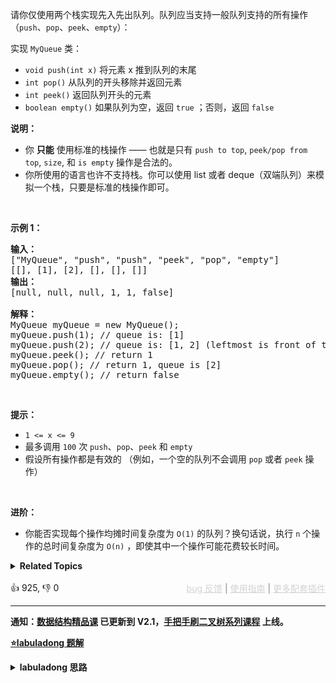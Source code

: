 <p>请你仅使用两个栈实现先入先出队列。队列应当支持一般队列支持的所有操作（<code>push</code>、<code>pop</code>、<code>peek</code>、<code>empty</code>）：</p>

<p>实现 <code>MyQueue</code> 类：</p>

<ul> 
 <li><code>void push(int x)</code> 将元素 x 推到队列的末尾</li> 
 <li><code>int pop()</code> 从队列的开头移除并返回元素</li> 
 <li><code>int peek()</code> 返回队列开头的元素</li> 
 <li><code>boolean empty()</code> 如果队列为空，返回 <code>true</code> ；否则，返回 <code>false</code></li> 
</ul>

<p><strong>说明：</strong></p>

<ul> 
 <li>你 <strong>只能</strong> 使用标准的栈操作 —— 也就是只有&nbsp;<code>push to top</code>,&nbsp;<code>peek/pop from top</code>,&nbsp;<code>size</code>, 和&nbsp;<code>is empty</code>&nbsp;操作是合法的。</li> 
 <li>你所使用的语言也许不支持栈。你可以使用 list 或者 deque（双端队列）来模拟一个栈，只要是标准的栈操作即可。</li> 
</ul>

<p>&nbsp;</p>

<p><strong>示例 1：</strong></p>

<pre>
<strong>输入：</strong>
["MyQueue", "push", "push", "peek", "pop", "empty"]
[[], [1], [2], [], [], []]
<strong>输出：</strong>
[null, null, null, 1, 1, false]

<strong>解释：</strong>
MyQueue myQueue = new MyQueue();
myQueue.push(1); // queue is: [1]
myQueue.push(2); // queue is: [1, 2] (leftmost is front of the queue)
myQueue.peek(); // return 1
myQueue.pop(); // return 1, queue is [2]
myQueue.empty(); // return false
</pre>

<ul> 
</ul>

<p>&nbsp;</p>

<p><strong>提示：</strong></p>

<ul> 
 <li><code>1 &lt;= x &lt;= 9</code></li> 
 <li>最多调用 <code>100</code> 次 <code>push</code>、<code>pop</code>、<code>peek</code> 和 <code>empty</code></li> 
 <li>假设所有操作都是有效的 （例如，一个空的队列不会调用 <code>pop</code> 或者 <code>peek</code> 操作）</li> 
</ul>

<p>&nbsp;</p>

<p><strong>进阶：</strong></p>

<ul> 
 <li>你能否实现每个操作均摊时间复杂度为 <code>O(1)</code> 的队列？换句话说，执行 <code>n</code> 个操作的总时间复杂度为 <code>O(n)</code> ，即使其中一个操作可能花费较长时间。</li> 
</ul>

<details><summary><strong>Related Topics</strong></summary>栈 | 设计 | 队列</details><br>

<div>👍 925, 👎 0<span style='float: right;'><span style='color: gray;'><a href='https://github.com/labuladong/fucking-algorithm/discussions/939' target='_blank' style='color: lightgray;text-decoration: underline;'>bug 反馈</a> | <a href='https://labuladong.gitee.io/article/fname.html?fname=jb插件简介' target='_blank' style='color: lightgray;text-decoration: underline;'>使用指南</a> | <a href='https://labuladong.github.io/algo/images/others/%E5%85%A8%E5%AE%B6%E6%A1%B6.jpg' target='_blank' style='color: lightgray;text-decoration: underline;'>更多配套插件</a></span></span></div>

<div id="labuladong"><hr>

**通知：[数据结构精品课](https://aep.h5.xeknow.com/s/1XJHEO) 已更新到 V2.1，[手把手刷二叉树系列课程](https://aep.xet.tech/s/3YGcq3) 上线。**



<p><strong><a href="https://labuladong.gitee.io/article/slug.html?slug=implement-queue-using-stacks" target="_blank">⭐️labuladong 题解</a></strong></p>
<details><summary><strong>labuladong 思路</strong></summary>

## 基本思路

我们使用两个栈 `s1, s2` 就能实现一个队列的功能。

当调用 `push` 让元素入队时，只要把元素压入 `s1` 即可：

![](https://labuladong.github.io/pictures/栈队列/3.jpg)

使用 `peek` 或 `pop` 操作队头的元素时，若 `s2` 为空，可以把 `s1` 的所有元素取出再添加进 `s2`，**这时候 `s2` 中元素就是先进先出顺序了**：

![](https://labuladong.github.io/pictures/栈队列/4.jpg)

**详细题解：[队列实现栈以及栈实现队列](https://labuladong.github.io/article/fname.html?fname=队列实现栈栈实现队列)**

**标签：[数据结构](https://mp.weixin.qq.com/mp/appmsgalbum?__biz=MzAxODQxMDM0Mw==&action=getalbum&album_id=1318892385270808576)，[栈](https://mp.weixin.qq.com/mp/appmsgalbum?__biz=MzAxODQxMDM0Mw==&action=getalbum&album_id=2121993002939219969)，[队列](https://mp.weixin.qq.com/mp/appmsgalbum?__biz=MzAxODQxMDM0Mw==&action=getalbum&album_id=2121993002939219969)**

## 解法代码

提示：🟢 标记的是我写的解法代码，🤖 标记的是 chatGPT 翻译的多语言解法代码。如有错误，可以 [点这里](https://github.com/labuladong/fucking-algorithm/issues/1113) 反馈和修正。

<div class="tab-panel"><div class="tab-nav">
<button data-tab-item="cpp" class="tab-nav-button btn " data-tab-group="default" onclick="switchTab(this)">cpp🤖</button>

<button data-tab-item="python" class="tab-nav-button btn " data-tab-group="default" onclick="switchTab(this)">python🤖</button>

<button data-tab-item="java" class="tab-nav-button btn active" data-tab-group="default" onclick="switchTab(this)">java🟢</button>

<button data-tab-item="go" class="tab-nav-button btn " data-tab-group="default" onclick="switchTab(this)">go🤖</button>

<button data-tab-item="javascript" class="tab-nav-button btn " data-tab-group="default" onclick="switchTab(this)">javascript🤖</button>
</div><div class="tab-content">
<div data-tab-item="cpp" class="tab-item " data-tab-group="default"><div class="highlight">

```cpp
// 注意：cpp 代码由 chatGPT🤖 根据我的 java 代码翻译，旨在帮助不同背景的读者理解算法逻辑。
// 本代码已经通过力扣的测试用例，应该可直接成功提交。

class MyQueue {
private:
    stack<int> s1, s2;

public:
    MyQueue() {}

    /**
     * 添加元素到队尾
     */
    void push(int x) {
        s1.push(x);
    }

    /**
     * 删除队头的元素并返回
     */
    int pop() {
        // 先调用 peek 保证 s2 非空
        peek();
        int element = s2.top();
        s2.pop();
        return element;
    }

    /**
     * 返回队头元素
     */
    int peek() {
        if (s2.empty())
            // 把 s1 元素压入 s2
            while (!s1.empty()) {
                s2.push(s1.top());
                s1.pop();
            }
        return s2.top();
    }

    /**
     * 判断队列是否为空
     */
    bool empty() {
        return s1.empty() && s2.empty();
    }
};
```

</div></div>

<div data-tab-item="python" class="tab-item " data-tab-group="default"><div class="highlight">

```python
# 注意：python 代码由 chatGPT🤖 根据我的 java 代码翻译，旨在帮助不同背景的读者理解算法逻辑。
# 本代码已经通过力扣的测试用例，应该可直接成功提交。

class MyQueue:

    def __init__(self):
        self.s1 = []
        self.s2 = []

    def push(self, x: int) -> None:
        self.s1.append(x)

    def pop(self) -> int:
        # 先调用 peek 保证 s2 非空
        self.peek()
        return self.s2.pop()

    def peek(self) -> int:
        if not self.s2:
            # 把 s1 元素压入 s2
            while self.s1:
                self.s2.append(self.s1.pop())
        return self.s2[-1]

    def empty(self) -> bool:
        return not self.s1 and not self.s2
```

</div></div>

<div data-tab-item="java" class="tab-item active" data-tab-group="default"><div class="highlight">

```java
class MyQueue {
    private Stack<Integer> s1, s2;

    public MyQueue() {
        s1 = new Stack<>();
        s2 = new Stack<>();
    }

    /**
     * 添加元素到队尾
     */
    public void push(int x) {
        s1.push(x);
    }

    /**
     * 删除队头的元素并返回
     */
    public int pop() {
        // 先调用 peek 保证 s2 非空
        peek();
        return s2.pop();
    }

    /**
     * 返回队头元素
     */
    public int peek() {
        if (s2.isEmpty())
            // 把 s1 元素压入 s2
            while (!s1.isEmpty())
                s2.push(s1.pop());
        return s2.peek();
    }

    /**
     * 判断队列是否为空
     */
    public boolean empty() {
        return s1.isEmpty() && s2.isEmpty();
    }
}
```

</div></div>

<div data-tab-item="go" class="tab-item " data-tab-group="default"><div class="highlight">

```go
// 注意：go 代码由 chatGPT🤖 根据我的 java 代码翻译，旨在帮助不同背景的读者理解算法逻辑。
// 本代码已经通过力扣的测试用例，应该可直接成功提交。

type MyQueue struct {
    s1, s2 []int
}

func Constructor() MyQueue {
    return MyQueue{}
}

/** 
 * 添加元素到队尾
 */
func (q *MyQueue) Push(x int) {
    q.s1 = append(q.s1, x)
}

/** 
 * 删除队头的元素并返回
 */
func (q *MyQueue) Pop() int {
    // 先调用 Peek 保证 s2 非空
    q.Peek()
    val := q.s2[len(q.s2)-1]
    q.s2 = q.s2[:len(q.s2)-1]
    return val
}

/**
 * 返回队头元素
 */
func (q *MyQueue) Peek() int {
    if len(q.s2) == 0 {
        // 把 s1 元素压入 s2
        for len(q.s1) != 0 {
            q.s2 = append(q.s2, q.s1[len(q.s1)-1])
            q.s1 = q.s1[:len(q.s1)-1]
        }
    }
    return q.s2[len(q.s2)-1]
}

/** 
 * 判断队列是否为空
 */
func (q *MyQueue) Empty() bool {
    return len(q.s1) == 0 && len(q.s2) == 0
}
```

</div></div>

<div data-tab-item="javascript" class="tab-item " data-tab-group="default"><div class="highlight">

```javascript
// 注意：javascript 代码由 chatGPT🤖 根据我的 java 代码翻译，旨在帮助不同背景的读者理解算法逻辑。
// 本代码已经通过力扣的测试用例，应该可直接成功提交。

var MyQueue = function() {
    this.s1 = [];
    this.s2 = [];
};

/**
 * 添加元素到队尾
 */
MyQueue.prototype.push = function(x) {
    this.s1.push(x);
};

/**
 * 删除队头的元素并返回
 */
MyQueue.prototype.pop = function() {
    // 先调用 peek 保证 s2 非空
    this.peek();
    return this.s2.pop();
};

/**
 * 返回队头元素
 */
MyQueue.prototype.peek = function() {
    if (this.s2.length === 0)
        // 把 s1 元素压入 s2
        while (this.s1.length > 0)
            this.s2.push(this.s1.pop());
    return this.s2[this.s2.length - 1];
};

/**
 * 判断队列是否为空
 */
MyQueue.prototype.empty = function() {
    return this.s1.length === 0 && this.s2.length === 0;
};
```

</div></div>
</div></div>

**类似题目**：
  - [225. 用队列实现栈 🟢](/problems/implement-stack-using-queues)
  - [剑指 Offer 09. 用两个栈实现队列 🟢](/problems/yong-liang-ge-zhan-shi-xian-dui-lie-lcof)

</details>
</div>



